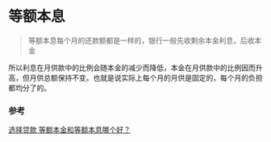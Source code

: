 # 等额本息

> 等额本息每个月的还款额都是一样的，银行一般先收剩余本金利息，后收本金

所以利息在月供款中的比例会随本金的减少而降低，本金在月供款中的比例因而升高，但月供总额保持不变。也就是说实际上每个月的月供是固定的，每个月的负担都均分了的。

### 参考

[选择贷款 等额本金和等额本息哪个好？](https://baijiahao.baidu.com/s?id=1650016558032371292&wfr=spider&for=pc)
